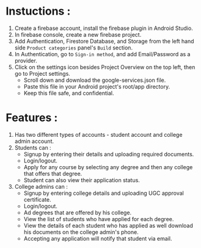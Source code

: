 # Instuctions : 
1. Create a firebase account, install the firebase plugin in Android Studio.
2. In firebase console, create a new firebase project.
3. Add Authentication, Firestore Database, and Storage from the left hand side `Product categories` panel's `Build` section.
4. In Authentication, go to `Sign-in method`, and add Email/Password as a provider.
5. Click on the settings icon besides Project Overview on the top left, then go to Project settings.
   - Scroll down and download the google-services.json file.
   - Paste this file in your Android project's root/app directory.
   - Keep this file safe, and confidential.

#
# Features :
1. Has two different types of accounts - student account and college admin account.
2. Students can :
   - Signup by entering their details and uploading required documents.
   - Login/logout.
   - Apply for any course by selecting any degree and then any college that offers that degree.
   - Student can also view their application status.
3. College admins can :
   - Signup by entering college details and uploading UGC approval certificate.
   - Login/logout.
   - Ad degrees that are offered by his college.
   - View the list of students who have applied for each degree.
   - View the details of each student who has applied as well download his documents on the college admin's phone.
   - Accepting any application will notify that student via email.
